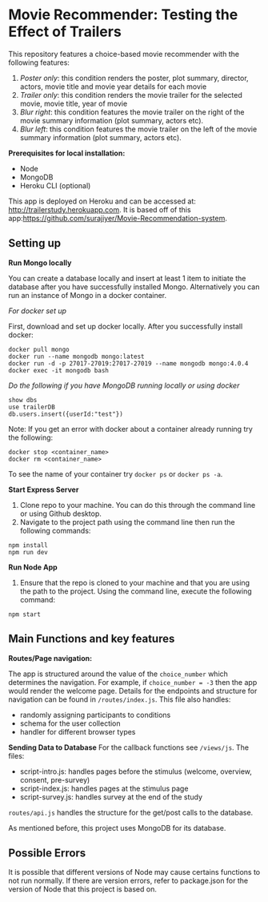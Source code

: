 # Movie Recommender: Testing the Effect of Trailers 

This repository features a choice-based movie recommender with the following features: 
1. *Poster only*: this condition renders the poster, plot summary, director, actors, movie title and movie year details for each movie 
2. *Trailer only*: this condition renders the movie trailer for the selected movie, movie title, year of movie 
3. *Blur right*: this condition features the movie trailer on the right of the movie summary information (plot summary, actors etc). 
4. *Blur left*: this condition features the movie trailer on the left of the movie summary information (plot summary, actors etc). 

**Prerequisites for local installation:**
- Node 
- MongoDB 
- Heroku CLI (optional) 

This app is deployed on Heroku and can be accessed at: http://trailerstudy.herokuapp.com. It is based off of this app:https://github.com/surajiyer/Movie-Recommendation-system.

## Setting up 

**Run Mongo locally** 

You can create a database locally and insert at least 1 item to initiate the database after you have successfully installed Mongo. Alternatively you can run an instance of Mongo in a docker container.

*For docker set up* 

First, download and set up docker locally. After you successfully install docker: 
```
docker pull mongo
docker run --name mongodb mongo:latest
docker run -d -p 27017-27019:27017-27019 --name mongodb mongo:4.0.4
docker exec -it mongodb bash
```

*Do the following if you have MongoDB running locally or using docker*

```
show dbs
use trailerDB
db.users.insert({userId:"test"})
```

Note: If you get an error with docker about a container already running try the following: 
```
docker stop <container_name>
docker rm <container_name>
```
To see the name of your container try `docker ps` or `docker ps -a`. 

**Start Express Server** 
1. Clone repo to your machine. You can do this through the command line or using Github desktop.
2. Navigate to the project path using the command line then run the following commands: 

```
npm install
npm run dev
```

**Run Node App** 
1. Ensure that the repo is cloned to your machine and that you are using the path to the project. Using the command line, execute the following command:

`npm start`

## Main Functions and key features 

**Routes/Page navigation:**

The app is structured around the value of the `choice_number` which determines the navigation. For example, if `choice_number = -3` then the app would render the welcome page.
Details for the endpoints and structure for navigation can be found in `/routes/index.js`. This file also handles:

- randomly assigning participants to conditions 
- schema for the user collection 
- handler for different browser types 

**Sending Data to Database** 
For the callback functions see `/views/js`. The files:

- script-intro.js: handles pages before the stimulus (welcome, overview, consent, pre-survey)
- script-index.js: handles pages at the stimulus page 
- script-survey.js: handles survey at the end of the study 

`routes/api.js` handles the structure for the get/post calls to the database. 

As mentioned before, this project uses MongoDB for its database. 

## Possible Errors 

It is possible that different versions of Node may cause certains functions to not run normally. If there are version errors, refer to package.json for the version of Node that this project is based on. 



